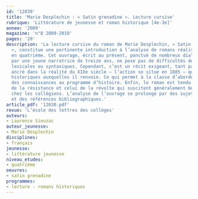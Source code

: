 ```yaml
---
id: '12030'
title: 'Marie Desplechin : « Satin grenadine ». Lecture cursive'
rubrique: 'Littérature de jeunesse et roman historique [4e-3e]'
annee: '2009'
magazine: 'n°8 2009-2010'
pages: '20'
description: 'La lecture cursive du roman de Marie Desplechin, « Satin grenadine
  », constitue une pertinente introduction à l’analyse de romans réalistes et naturalistes
  en quatrième. Cet ouvrage, écrit au présent, ponctué de nombreux dialogues, conduit
  par une jeune narratrice de treize ans, ne pose pas de difficultés de compréhension
  lexicales ou syntaxiques. Cependant, c’est un récit exigeant, tant par le vocabulaire
  ancré dans la réalité du XIXe siècle – l’action se situe en 1885 – que par les références
  historiques auxquelles il renvoie. Ce qui permet à la classe d’aborder ou d’approfondir
  des connaissances au programme d’histoire. Enfin, le roman est tendu par le thème
  de la résistance et celui de la révolte qui suscitent généralement beaucoup d’intérêt
  chez les collégiens. L’analyse de l’ouvrage se prolonge par des sujets d’évaluation
  et des références bibliographiques.'
article_pdf: '12030.pdf'
revue: 'L’école des lettres des collèges'
auteurs:
- Laurence Sieuzac
auteur_jeunesse:
- Marie Desplechin
disciplines:
- français
jeunesse:
- littérature jeunesse
niveau_etudes:
- quatrième
oeuvres:
- satin grenadine
programmes:
- lecture - romans historiques
---
```

